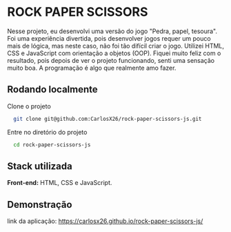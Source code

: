 
# ROCK PAPER SCISSORS

Nesse projeto, eu desenvolvi uma versão do jogo "Pedra, papel, tesoura". Foi uma experiência divertida, pois desenvolver jogos requer um pouco mais de lógica, mas neste caso, não foi tão difícil criar o jogo. Utilizei HTML, CSS e JavaScript com orientação a objetos (OOP). Fiquei muito feliz com o resultado, pois depois de ver o projeto funcionando, senti uma sensação muito boa. A programação é algo que realmente amo fazer.
## Rodando localmente

Clone o projeto

```bash
  git clone git@github.com:CarlosX26/rock-paper-scissors-js.git
```

Entre no diretório do projeto

```bash
  cd rock-paper-scissors-js
```






## Stack utilizada

**Front-end:** HTML, CSS e JavaScript.


## Demonstração

link da aplicação: https://carlosx26.github.io/rock-paper-scissors-js/
